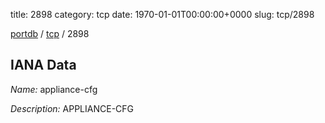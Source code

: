 title: 2898
category: tcp
date: 1970-01-01T00:00:00+0000
slug: tcp/2898

[portdb](/) / [tcp](/category/tcp.html) / 2898


## IANA Data

_Name:_ appliance-cfg

_Description:_ APPLIANCE-CFG

